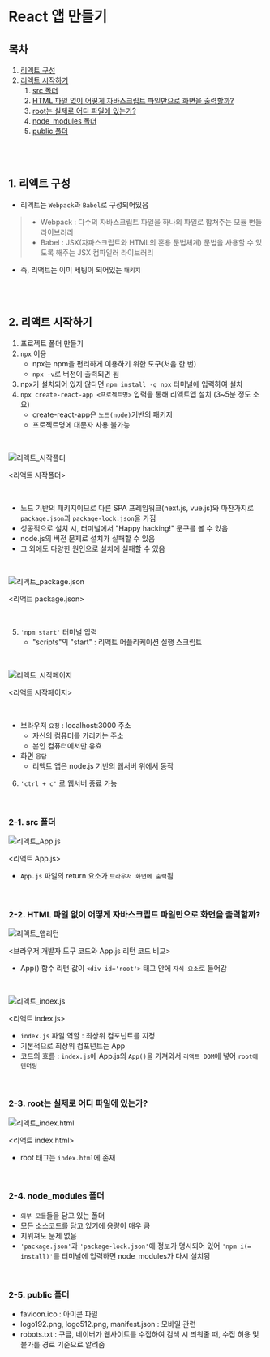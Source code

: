 # React 앱 만들기

## 목차

1. [리액트 구성](#1-리액트-구성)
2. [리액트 시작하기](#2-리액트-시작하기)
    1. [src 폴더](#2-1-src-폴더)
    2. [HTML 파일 없이 어떻게 자바스크립트 파일만으로 화면을 출력할까?](#2-2-html-파일-없이-어떻게-자바스크립트-파일만으로-화면을-출력할까)
    3. [root는 실제로 어디 파일에 있는가?](#2-3-root는-실제로-어디-파일에-있는가)
    4. [node_modules 폴더](#2-4-node_modules-폴더)
    5. [public 폴더](#2-5-public-폴더)

<br>
<br>

## 1. 리액트 구성

- 리액트는 `Webpack`과 `Babel`로 구성되어있음

> - Webpack : 다수의 자바스크립트 파일을 하나의 파일로 합쳐주는 모듈 번들 라이브러리
> - Babel : JSX(자파스크립트와 HTML의 혼용 문법체계) 문법을 사용할 수 있도록 해주는 JSX 컴파일러 라이브러리

- 즉, 리액트는 이미 세팅이 되어있는 `패키지`

<br>
<br>

## 2. 리액트 시작하기

1. 프로젝트 폴더 만들기
2. `npx` 이용
    - npx는 npm을 편리하게 이용하기 위한 도구(처음 한 번)
    - `npx -v`로 버전이 출력되면 됨
3. npx가 설치되어 있지 않다면 `npm install -g npx` 터미널에 입력하여 설치
4. `npx create-react-app <프로젝트명>` 입력을 통해 리액트앱 설치 (3~5분 정도 소요)
    - create-react-app은 `노드(node)`기반의 패키지
    - 프로젝트명에 대문자 사용 불가능

<br>

![리액트_시작폴더](../../assets/img/React_start1.jpeg)

<리액트 시작폴더>

<br>

- 노드 기반의 패키지이므로 다른 SPA 프레임워크(next.js, vue.js)와 마찬가지로 `package.json`과 `package-lock.json`을 가짐
- 성공적으로 설치 시, 터미널에서 "Happy hacking!" 문구를 볼 수 있음
- node.js의 버전 문제로 설치가 실패할 수 있음
- 그 외에도 다양한 원인으로 설치에 실패할 수 있음

<br>

![리액트_package.json](../../assets/img/React_package_json.png)

<리액트 package.json>

<br>

5. `'npm start'` 터미널 입력
    - "scripts"의 "start" : 리액트 어플리케이션 실행 스크립트

<br>

![리액트_시작페이지](../../assets/img/React_start_page.jpeg)

<리액트 시작페이지>

<br>

- 브라우저 `요청` : localhost:3000 주소
    - 자신의 컴퓨터를 가리키는 주소
    - 본인 컴퓨터에서만 유효
- 화면 `응답`
    - 리액트 앱은 node.js 기반의 웹서버 위에서 동작

6. `'ctrl + c'` 로 웹서버 종료 가능

<br>

### 2-1. src 폴더

![리액트_App.js](../../assets/img/React_app_js.png)

<리액트 App.js>

- `App.js` 파일의 return 요소가 `브라우저 화면에 출력`됨

<br>

### 2-2. HTML 파일 없이 어떻게 자바스크립트 파일만으로 화면을 출력할까?

![리액트_앱리턴](../../assets/img/React_app_js_return.png)

<브라우저 개발자 도구 코드와 App.js 리턴 코드 비교>

- App() 함수 리턴 값이 `<div id='root'>` 태그 안에 `자식 요소`로 들어감

<br>

![리액트_index.js](../../assets/img/React_index_js.png)

<리액트 index.js>

- `index.js` 파일 역할 : 최상위 컴포넌트를 지정
- 기본적으로 최상위 컴포넌트는 App
- 코드의 흐름 : `index.js`에 App.js의 `App()`을 가져와서 `리액트 DOM`에 넣어 `root에 렌더링`

<br>

### 2-3. root는 실제로 어디 파일에 있는가?

![리액트_index.html](../../assets/img/React_index_html.png)

<리액트 index.html>

- root 태그는 `index.html`에 존재

<br>

### 2-4. node_modules 폴더

- `외부 모듈`들을 담고 있는 폴더
- 모든 소스코드를 담고 있기에 용량이 매우 큼
- 지워져도 문제 없음
- `'package.json'`과 `'package-lock.json'`에 정보가 명시되어 있어 `'npm i(= install)'`를 터미널에 입력하면 node_modules가 다시 설치됨

<br>

### 2-5. public 폴더

- favicon.ico : 아이콘 파일
- logo192.png, logo512.png, manifest.json : 모바일 관련
- robots.txt : 구글, 네이버가 웹사이트를 수집하여 검색 시 띄워줄 때, 수집 허용 및 불가를 경로 기준으로 알려줌
